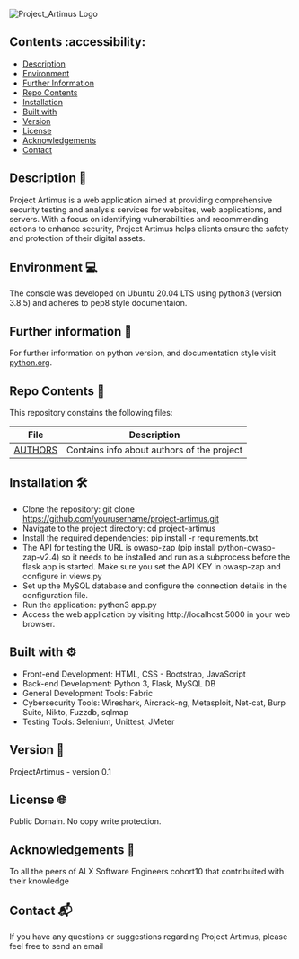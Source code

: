 ![Project_Artimus Logo](.webflask/static/images/projectartimuslogo.png)

## Contents :accessibility:

- [Description](#Description)
- [Environment](#Environment)
- [Further Information](#Furtherinformation)
- [Repo Contents](#FileContents)
- [Installation](#Installation)
- [Built with](#Built-with)
- [Version](#Version)
- [License](#License)
- [Acknowledgements](#Acknowledgements)
- [Contact](#Contact)

## Description 📄
Project Artimus is a web application aimed at providing comprehensive security testing and analysis services for websites, web applications, and servers. With a focus on identifying vulnerabilities and recommending actions to enhance security, Project Artimus helps clients ensure the safety and protection of their digital assets.

## Environment 💻
The console was developed on Ubuntu 20.04 LTS using python3 (version 3.8.5) and adheres to pep8 style documentaion.

## Further information 📑
For further information on python version, and documentation style visit [python.org](https://www.python.org/).

## Repo Contents 📂
This repository constains the following files:

|   **File**   |   **Description**   |
| -------------- | --------------------- |
|[AUTHORS](./AUTHORS) | Contains info about authors of the project |


## Installation 🛠️
- Clone the repository: git clone https://github.com/yourusername/project-artimus.git
- Navigate to the project directory: cd project-artimus
- Install the required dependencies: pip install -r requirements.txt
- The API for testing the URL is owasp-zap (pip install python-owasp-zap-v2.4) so it needs to be installed and run as a subprocess before the flask app is started.
Make sure you set the API KEY in owasp-zap and configure in views.py
- Set up the MySQL database and configure the connection details in the configuration file.
- Run the application: python3 app.py
- Access the web application by visiting http://localhost:5000 in your web browser.


## Built with ⚙️
* Front-end Development: HTML, CSS - Bootstrap, JavaScript
* Back-end Development: Python 3, Flask, MySQL DB
* General Development Tools: Fabric
* Cybersecurity Tools: Wireshark, Aircrack-ng, Metasploit, Net-cat, Burp Suite, Nikto, Fuzzdb, sqlmap
* Testing Tools: Selenium, Unittest, JMeter

## Version 📌
ProjectArtimus - version 0.1

## License 🌐
Public Domain. No copy write protection.

## Acknowledgements 🙌
To all the peers of ALX Software Engineers cohort10 that contribuited with their knowledge

## Contact 📬
If you have any questions or suggestions regarding Project Artimus, please feel free to send an email
